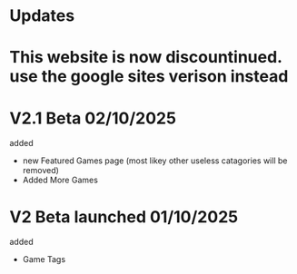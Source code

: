 # Updates

# This website is now discountinued. use the google sites verison instead

# V2.1 Beta 02/10/2025
added

- new Featured Games page (most likey other useless catagories will be removed)
- Added More Games


# V2 Beta launched 01/10/2025
added 

- Game Tags

